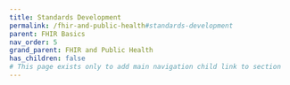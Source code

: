 ```yaml
---
title: Standards Development
permalink: /fhir-and-public-health#standards-development
parent: FHIR Basics
nav_order: 5
grand_parent: FHIR and Public Health
has_children: false
# This page exists only to add main navigation child link to section
---
```

